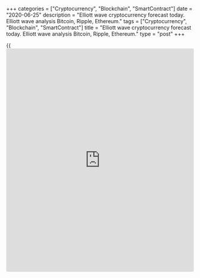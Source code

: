 +++
categories = ["Cryptocurrency", "Blockchain", "SmartContract"]
date = "2020-06-25"
description = "Elliott wave cryptocurrency forecast today. Elliott wave analysis Bitcoin, Ripple, Ethereum."
tags = ["Cryptocurrency", "Blockchain", "SmartContract"]
title = "Elliott wave cryptocurrency forecast today. Elliott wave analysis Bitcoin, Ripple, Ethereum."
type = "post"
+++

{{<iframe id="large-banner" src="https://www.bounty.group/#slide=17.0" width="100%" height="600" scrolling="no" style="border: 0px solid rgb(216, 221, 230); border-radius: 3px;">}}

June 25, 2020

June 25, 2020

Elliott wave [daily](https://www.fintecher.org/2020/03/03/forex-trading-daily-strategy/) forecast for Bitcoin, Ripple and EthereumRoman Onegin

## Elliott wave forecast for BTCUSD, ETHUSD, XRPUSD for today

###  **Elliott wave[BTCUSD][1] analysis**

![LiteForex: Elliott wave cryptocurrency forecast today. Elliott wave
analysis Bitcoin, Ripple, Ethereum.][2]

The BTCUSD market is forming the sideways corrective wave [4] a triple
three (W)-(X)-(Y)-(XX)-(Z). There is now unfolding the final motive wave
(Z) of this formation. According to the inner structure, the (Z) wave
may be developing as a double zigzag W-X-Y. There will be a corrective
move soon in the short correction [b] of Y. After that, the price will
decline in the impulse wave [c] of Y to a level of 8870.40. This is the
previous low made by the zigzag W.

* * *

###  **Elliott wave[XRPUSD][3] analysis**

![LiteForex: Elliott wave cryptocurrency forecast today. Elliott wave
analysis Bitcoin, Ripple, Ethereum.][4]

The XRPUSD market is developing a large down corrective wave B as a
double zigzag W-X-Y. Sub-waves W and X look complete, and wave Y is yet
developing. The Y wave is likely to be a down double zigzag [W]-[X]-[Y].
The market should be moving down for some time in the final impulse (C)
of [Y] towards a level of 0.174.

* * *

###  **Elliott wave[ETHUSD][5] analysis**

![LiteForex: Elliott wave cryptocurrency forecast today. Elliott wave
analysis Bitcoin, Ripple, Ethereum.][6]

The ETHUSD market is following a corrective move in wave (4). This wave
is likely to be a double three W-X-Y. The down zigzag W has completed,
as well as the upward linking wave X that is composed of sub-waves
[a]-[b]-[c]. There is now developing the down zigzag Y. Over the next
few weeks, the price should be declining in this zigzag to a level of
217.85, which is the previous low made by wave W.

* * *

P.S. Did you like my article? Share it in social networks: it will be
the best “thank you" :)

Ask me questions and comment below. I’ll be glad to answer your
questions and give necessary explanations.

 **Useful links:**

  * I recommend trying to trade with a reliable broker [here][7]. The system allows you to trade by yourself or copy successful traders from all across the globe.
  * Use my promo-code BLOG for getting deposit bonus 50% on LiteForex platform. Just enter this code in the appropriate field while [depositing][8] your trading account.
  * Telegram channel with high-quality analytics, Forex reviews, training articles, and other useful things for traders <t.me/liteforex>

![Elliott wave [daily](https://www.fintecher.org/2020/03/03/forex-trading-daily-strategy/) forecast for Bitcoin, Ripple and Ethereum][9]

The content of this article reflects the author’s opinion and does not
necessarily reflect the official position of LiteForex. The material
published on this page is provided for informational purposes only and
should not be considered as the provision of investment advice for the
purposes of Directive 2004/39/EC.

Rate this article:

{{value}}

( {{count}} {{title}} )

   1. my.liteforex.com/trading/chart?symbol=BTCUSD
   2. cdn.liteforex.com/cache/uploads/blog_post/wave-analysis-crypto/25-06-2020/BTCUSDH2.png?w=30&s=c3731c1d5a9e28604e5180313a648954
   3. my.liteforex.com/trading/chart?symbol=XRPUSD
   4. cdn.liteforex.com/cache/uploads/blog_post/wave-analysis-crypto/25-06-2020/XRPUSDH2.png?w=30&s=d4af08da1a2a1df3f1af19934d43ca95
   5. my.liteforex.com/trading/chart?symbol=ETHUSD
   6. cdn.liteforex.com/cache/uploads/blog_post/wave-analysis-crypto/25-06-2020/ETHUSDH2.png?w=30&s=bac35233ae269cdfad1f49b89d082637
   7. my.liteforex.com/?category=analysts-opinions&slug=elliott-wave-[daily](https://www.fintecher.org/2020/03/03/forex-trading-daily-strategy/)-forecast-for-[bitcoin](https://www.letsplayfx.com/blog/forex-for-bitcoin/)-ripple-and-[Ethereum](https://www.playgroundfx.com/blog/the-creator-of-ethereum/)-2020-06-25&openPopup=%2Fregistration%2Fpopup&utm_source=blog&utm_medium=article&utm_campaign=bonus
   8. my.liteforex.com/deposit/?category=analysts-opinions&slug=elliott-wave-[daily](https://www.fintecher.org/2020/03/03/forex-trading-daily-strategy/)-forecast-for-[bitcoin](https://www.letsplayfx.com/blog/forex-for-bitcoin/)-ripple-and-[Ethereum](https://www.playgroundfx.com/blog/the-creator-of-ethereum/)-2020-06-25&promo_code=BLOG&utm_source=blog&utm_medium=article&utm_campaign=bonus
   9. cdn.liteforex.com/cache/uploads/blog_post/wave-analysis-crypto/25-06-2020/[BTC](https://www.playgroundfx.com/blog/who-is-the-creator-of-bitcoin/)-eth-xrp-25-06-2020-wave-analysis.jpg?q=75&w=1000&s=fc61996fdc8af482c6558134ecc1cd0f